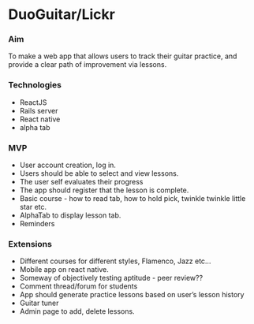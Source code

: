 # DuoGuitar/Lickr

### Aim

To make a web app that allows users to track their guitar practice, and provide a clear path of improvement via lessons.

### Technologies

- ReactJS
- Rails server
- React native
- alpha tab

### MVP

- User account creation, log in.
- Users should be able to select and view lessons.
- The user self evaluates their progress
- The app should register that the lesson is complete.
- Basic course - how to read tab, how to hold pick, twinkle twinkle little star etc. 
- AlphaTab to display lesson tab.
- Reminders

### Extensions

- Different courses for different styles, Flamenco, Jazz etc…
- Mobile app on react native.
- Someway of objectively testing aptitude - peer review?? 
- Comment thread/forum for students 
- App should generate practice lessons based on user’s lesson history
- Guitar tuner
- Admin page to add, delete lessons.
